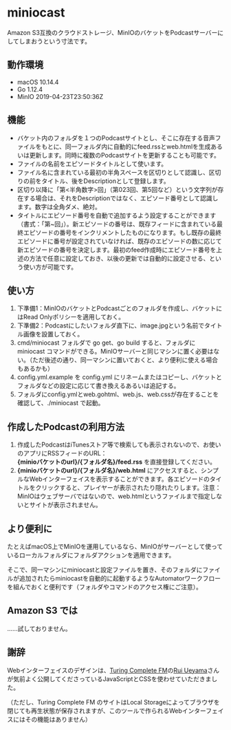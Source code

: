 # miniocast

Amazon S3互換のクラウドストレージ、MinIOのバケットをPodcastサーバーにしてしまおうという寸法です。

## 動作環境
+ macOS 10.14.4
+ Go 1.12.4
+ MinIO 2019-04-23T23:50:36Z

## 機能
+ バケット内のフォルダを１つのPodcastサイトとし、そこに存在する音声ファイルをもとに、同一フォルダ内に自動的にfeed.rssとweb.htmlを生成あるいは更新します。同時に複数のPodcastサイトを更新することも可能です。
+ ファイルの名前をエピソードタイトルとして使います。
+ ファイル名に含まれている最初の半角スペースを区切りとして認識し、区切りの前をタイトル、後をDescriptionとして登録します。
+ 区切り以降に「第<半角数字>回」（第023回、第5回など）という文字列が存在する場合は、それをDescriptionではなく、エピソード番号として認識します。数字は全角ダメ、絶対。
+ タイトルにエピソード番号を自動で追加するよう設定することができます（書式：「第~回」）。新エピソードの番号は、既存フィードに含まれている最終エピソードの番号をインクリメントしたものになります。もし既存の最終エピソードに番号が設定されていなければ、既存のエピソードの数に応じて新エピソードの番号を決定します。最初のfeed作成時にエピソード番号を上述の方法で任意に設定しておき、以後の更新では自動的に設定させる、という使い方が可能です。

## 使い方
1. 下準備1：MinIOのバケットとPodcastごとのフォルダを作成し、バケットにはRead Onlyポリシーを適用しておく。
1. 下準備2：Podcastにしたいフォルダ直下に、image.jpgという名前でタイトル画像を設置しておく。
1. cmd/miniocast フォルダで go get、go build すると、フォルダに miniocast コマンドができる。MinIOサーバーと同じマシンに置く必要はない。（ただ後述の通り、同一マシンに置いておくと、より便利に使える場合もあるかも）
1. config.yml.example を config.yml にリネームまたはコピーし、バケットとフォルダなどの設定に応じて書き換えるあるいは追記する。
1. フォルダにconfig.ymlとweb.gohtml、web.js、web.cssが存在することを確認して、./miniocast で起動。

## 作成したPodcastの利用方法

1. 作成したPodcastはiTunesストア等で検索しても表示されないので、お使いのアプリにRSSフィードのURL：  
**{minioバケットのurl}/{フォルダ名}/feed.rss** を直接登録してください。
1. **{minioバケットのurl}/{フォルダ名}/web.html** にアクセスすると、シンプルなWebインターフェイスを表示することができます。各エピソードのタイトルをクリックすると、プレイヤーが表示されたり隠れたりします。注意：MinIOはウェブサーバではないので、web.htmlというファイルまで指定しないとサイトが表示されません。

## より便利に

たとえばmacOS上でMinIOを運用しているなら、MinIOがサーバーとして使っているローカルフォルダにフォルダアクションを適用できます。

そこで、同一マシンにminiocastと設定ファイルを置き、そのフォルダにファイルが追加されたらminiocastを自動的に起動するようなAutomatorワークフローを組んでおくと便利です（フォルダやコマンドのアクセス権にご注意）。

## Amazon S3 では

……試しておりません。

## 謝辞

Webインターフェイスのデザインは、[Turing Complete FM](https://turingcomplete.fm)の[Rui Ueyama](https://twitter.com/rui314)さんが気前よく公開してくださっているJavaScriptとCSSを使わせていただきました。

（ただし、Turing Complete FM のサイトはLocal Storageによってブラウザを閉じても再生状態が保存されますが、このツールで作られるWebインターフェイスにはその機能はありません）